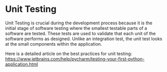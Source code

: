 # Unit Testing
Unit Testing is crucial during the development process because it is the initial stage of software testing where the smallest testable parts of a software are tested. These tests are used to validate that each unit of the software performs as designed. Unlike an integration test, the unit test looks at the small components within the application.

Here is a detailed article on the best practices for unit testing: https://www.jetbrains.com/help/pycharm/testing-your-first-python-application.html
